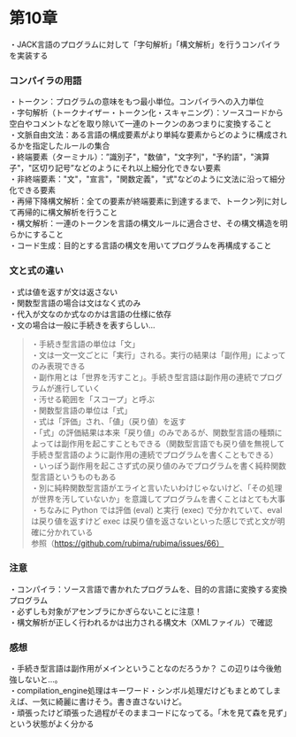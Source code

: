 # 第10章
・JACK言語のプログラムに対して「字句解析」「構文解析」を行うコンパイラを実装する  

### コンパイラの用語
・トークン：プログラムの意味をもつ最小単位。コンパイラへの入力単位  
・字句解析（トークナイザー・トークン化・スキャニング）：ソースコードから空白やコメントなどを取り除いて一連のトークンのあつまりに変換すること  
・文脈自由文法：ある言語の構成要素がより単純な要素からどのように構成されるかを指定したルールの集合  
・終端要素（ターミナル）：”識別子"，"数値"，"文字列"，"予約語"，"演算子"，"区切り記号”などのようにそれ以上細分化できない要素  
・非終端要素："文"，"宣言"，"関数定義"，"式"などのように文法に沿って細分化できる要素  
・再帰下降構文解析：全ての要素が終端要素に到達するまで、トークン列に対して再帰的に構文解析を行うこと  
・構文解析：一連のトークンを言語の構文ルールに適合させ、その構文構造を明らかにすること  
・コード生成：目的とする言語の構文を用いてプログラムを再構成すること  

### 文と式の違い
・式は値を返すが文は返さない  
・関数型言語の場合は文はなく式のみ  
・代入が文なのか式なのかは言語の仕様に依存  
・文の場合は一般に手続きを表すらしい...  
> ・手続き型言語の単位は「文」  
> ・文は一文一文ごとに「実行」される。実行の結果は「副作用」によってのみ表現できる  
> ・副作用とは「世界を汚すこと」。手続き型言語は副作用の連続でプログラムが進行していく  
> ・汚せる範囲を「スコープ」と呼ぶ  
> ・関数型言語の単位は「式」  
> ・式は「評価」され、「値」（戻り値）を返す  
> ・「式」の評価結果は本来「戻り値」のみであるが、関数型言語の種類によっては副作用を起こすこともできる（関数型言語でも戻り値を無視して手続き型言語のように副作用の連続でプログラムを書くこともできる）  
> ・いっぽう副作用を起こさず式の戻り値のみでプログラムを書く純粋関数型言語というものもある  
> ・別に純粋関数型言語がエライと言いたいわけじゃないけど、「その処理が世界を汚していないか」を意識してプログラムを書くことはとても大事  
> ・ちなみに Python では評価 (eval) と実行 (exec) で分かれていて、eval は戻り値を返すけど exec は戻り値を返さないといった感じで式と文が明確に分かれている  
> 参照（https://github.com/rubima/rubima/issues/66）  
 
### 注意
・コンパイラ：ソース言語で書かれたプログラムを、目的の言語に変換する変換プログラム  
・必ずしも対象がアセンブラにかぎらないことに注意！  
・構文解析が正しく行われるかは出力される構文木（XMLファイル）で確認  

### 感想
・手続き型言語は副作用がメインということなのだろうか？ この辺りは今後勉強しないと...。  
・compilation_engine処理はキーワード・シンボル処理だけどもまとめてしまえば、一気に綺麗に書けそう。書き直さないけど。  
・頑張ったけど頑張った過程がそのままコードになってる。「木を見て森を見ず」という状態がよく分かる  



 

